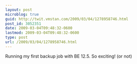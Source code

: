 ```yaml
---
layout: post
microblog: true
guid: http://twit.vmstan.com/2009/03/04/1278958746.html
post_id: 3052351
date: 2009-03-04T09:48:32-0600
lastmod: 2009-03-04T09:48:32-0600
type: post
url: /2009/03/04/1278958746.html
---
```

Running my first backup job with BE 12.5. So exciting! (or not)
